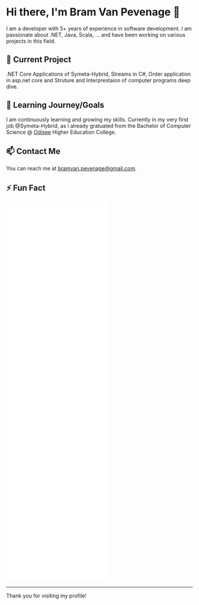 # Hi there, I'm Bram Van Pevenage 👋

I am a developer with 5+ years of experience in software development. I am passionate about .NET, Java, Scala, ... and have been working on various projects in this field.

## 🔭 Current Project
.NET Core Applications of Symeta-Hybrid, Streams in C#, Order application in asp.net core and Struture and Interprestaion of computer programs deep dive.

## 🌱 Learning Journey/Goals

I am continuously learning and growing my skills. Currently in my very first job @Symeta-Hybrid, as i already gratuated from the Bachelor of Computer Science @ [Odisee](https://www.odisee.be/en) Higher Education College.

## 📫 Contact Me

You can reach me at [bramvan.pevenage@gmail.com](bramvan.pevenage@gmail.com).

## ⚡ Fun Fact
![Metrics](https://github.com/BramVanPevenage/BramVanPevenage/blob/main/github-metrics-bram_van_pevenage.svg)

---


Thank you for visiting my profile!
